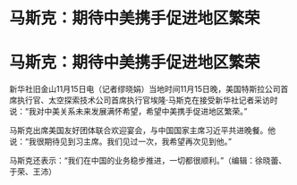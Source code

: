 # 马斯克：期待中美携手促进地区繁荣

# 马斯克：期待中美携手促进地区繁荣

新华社旧金山11月15日电（记者缪晓娟）当地时间11月15日晚，美国特斯拉公司首席执行官、太空探索技术公司首席执行官埃隆·马斯克在接受新华社记者采访时说：“我对中美关系未来发展满怀希望，希望中美携手促进地区繁荣。”

马斯克出席美国友好团体联合欢迎宴会，与中国国家主席习近平共进晚餐。他说：“我很期待见到习主席。我们见过一次，我希望再次见到他。”

马斯克还表示：“我们在中国的业务稳步推进，一切都很顺利。”（编辑：徐晓蕾、于荣、王沛）

